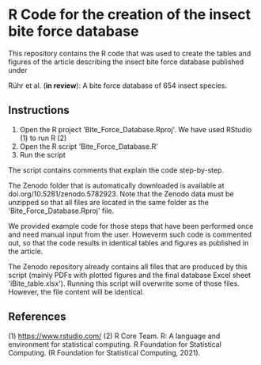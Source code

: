 # R Code for the creation of the insect bite force database

This repository contains the R code that was used to create the tables and figures of the article describing the insect bite force database published under

Rühr et al. (**in review**): A bite force database of 654 insect species.

## Instructions
1. Open the R project 'Bite_Force_Database.Rproj'. We have used RStudio (1) to run R (2)
2. Open the R script 'Bite_Force_Database.R'
3. Run the script

The script contains comments that explain the code step-by-step.

The Zenodo folder that is automatically downloaded is available at doi.org/10.5281/zenodo.5782923. Note that the Zenodo data must be unzipped so that all files are located in the same folder as the 'Bite_Force_Database.Rproj' file.

We provided example code for those steps that have been performed once and need manual input from the user. Howeverm such code is commented out, so that the code results in identical tables and figures as published in the article.

The Zenodo repository already contains all files that are produced by this script (mainly PDFs with plotted figures and the final database Excel sheet 'iBite_table.xlsx'). Running this script will overwrite some of those files. However, the file content will be identical.

## References
(1) https://www.rstudio.com/
(2) R Core Team. R: A language and environment for statistical computing. R Foundation for Statistical Computing. (R Foundation for Statistical Computing, 2021).
